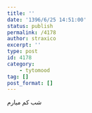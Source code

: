 ```yaml
---
title: ''
date: '1396/6/25 14:51:00'
status: publish
permalink: /4178
author: straxico
excerpt: ''
type: post
id: 4178
category:
    - tytomood
tag: []
post_format: []
---
```

شب کم میارم